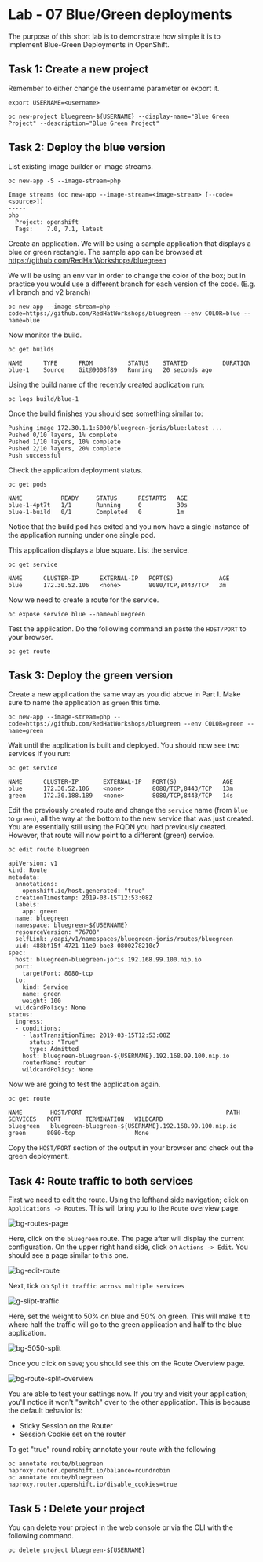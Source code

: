 # Lab - 07 Blue/Green deployments

The purpose of this short lab is to demonstrate how simple it is to
implement Blue-Green Deployments in OpenShift.

## Task 1: Create a new project

Remember to either change the username parameter or export it.

```
export USERNAME=<username>
```

```
oc new-project bluegreen-${USERNAME} --display-name="Blue Green Project" --description="Blue Green Project"
```

## Task 2: Deploy the blue version

List existing image builder or image streams.

```
oc new-app -S --image-stream=php

Image streams (oc new-app --image-stream=<image-stream> [--code=<source>])
-----
php
  Project: openshift
  Tags:    7.0, 7.1, latest
```

Create an application. We will be using a sample application that displays a blue or green
rectangle. The sample app can be browsed at
https://github.com/RedHatWorkshops/bluegreen

We will be using an env var in order to change the color of the box; but
in practice you would use a different branch for each version of the
code. (E.g. v1 branch and v2 branch)

```
oc new-app --image-stream=php --code=https://github.com/RedHatWorkshops/bluegreen --env COLOR=blue --name=blue
```

Now monitor the build.

```
oc get builds

NAME      TYPE      FROM          STATUS    STARTED          DURATION
blue-1    Source    Git@9008f89   Running   20 seconds ago   
```

Using the build name of the recently created application run:

```
oc logs build/blue-1
```

Once the build finishes you should see something similar to:

```
Pushing image 172.30.1.1:5000/bluegreen-joris/blue:latest ...
Pushed 0/10 layers, 1% complete
Pushed 1/10 layers, 10% complete
Pushed 2/10 layers, 20% complete
Push successful
```

Check the application deployment status.

```
oc get pods

NAME           READY     STATUS      RESTARTS   AGE
blue-1-4pt7t   1/1       Running     0          30s
blue-1-build   0/1       Completed   0          1m
```

Notice that the build pod has exited and you now have a single instance
of the application running under one single pod.

This application displays a blue square. List the service.

```
oc get service

NAME      CLUSTER-IP      EXTERNAL-IP   PORT(S)             AGE
blue      172.30.52.106   <none>        8080/TCP,8443/TCP   3m
```

Now we need to create a route for the service.

```
oc expose service blue --name=bluegreen
```

Test the application. Do the following command an paste the `HOST/PORT` to your
browser.

```
oc get route
```

## Task 3: Deploy the green version

Create a new application the same way as you did above in Part I. Make
sure to name the application as `green` this time.

```
oc new-app --image-stream=php --code=https://github.com/RedHatWorkshops/bluegreen --env COLOR=green --name=green
```

Wait until the application is built and deployed. You should now see
two services if you run:

```
oc get service

NAME      CLUSTER-IP       EXTERNAL-IP   PORT(S)             AGE
blue      172.30.52.106    <none>        8080/TCP,8443/TCP   13m
green     172.30.188.189   <none>        8080/TCP,8443/TCP   14s
```

Edit the previously created route and change the `service` name (from
`blue` to `green`), all the way at the bottom to the new service that
was just created. You are essentially still using the FQDN you had
previously created. However, that route will now point to a different
(green) service.

```
oc edit route bluegreen

apiVersion: v1
kind: Route
metadata:
  annotations:
    openshift.io/host.generated: "true"
  creationTimestamp: 2019-03-15T12:53:08Z
  labels:
    app: green
  name: bluegreen
  namespace: bluegreen-${USERNAME}
  resourceVersion: "76708"
  selfLink: /oapi/v1/namespaces/bluegreen-joris/routes/bluegreen
  uid: 488bf15f-4721-11e9-bae3-0800278210c7
spec:
  host: bluegreen-bluegreen-joris.192.168.99.100.nip.io
  port:
    targetPort: 8080-tcp
  to:
    kind: Service
    name: green
    weight: 100
  wildcardPolicy: None
status:
  ingress:
  - conditions:
    - lastTransitionTime: 2019-03-15T12:53:08Z
      status: "True"
      type: Admitted
    host: bluegreen-bluegreen-${USERNAME}.192.168.99.100.nip.io
    routerName: router
    wildcardPolicy: None
```

Now we are going to test the application again.

```
oc get route

NAME        HOST/PORT                                         PATH      SERVICES   PORT       TERMINATION   WILDCARD
bluegreen   bluegreen-bluegreen-${USERNAME}.192.168.99.100.nip.io             green      8080-tcp                 None
```

Copy the `HOST/PORT` section of the output in your browser and check out the green
deployment.

## Task 4: Route traffic to both services

First we need to edit the route. Using the lefthand side navigation; click on
`Applications -> Routes`. This will bring you to the `Route` overview page.

![bg-routes-page](../images/bg-routes-page.png "bg-routes-page")

Here, click on the  `bluegreen` route. The page after will display the current configuration.
On the upper right hand side, click on `Actions -> Edit`. You should see a page similar to
this one.

![bg-edit-route](../images/bg-edit-route.png "bg-edit-route")

Next, tick on `Split traffic across multiple services`

![g-slipt-traffic](../images/bg-slipt-traffic.png "g-slipt-traffic")

Here, set the weight to 50% on blue and 50% on green. This will make it to where half the
traffic will go to the green application and half to the blue application.

![bg-5050-split](../images/bg-5050-split.png "bg-5050-split")

Once you click on `Save`; you should see this on the Route Overview page.

![bg-route-split-overview](../images/bg-route-split-overview.png "bg-route-split-overview")

You are able to test your settings now. If you try and visit your application; you'll notice it won't "switch" over
to the other application. This is because the default behavior is:

* Sticky Session on the Router
* Session Cookie set on the router

To get "true" round robin; annotate your route with the following

```
oc annotate route/bluegreen haproxy.router.openshift.io/balance=roundrobin
oc annotate route/bluegreen haproxy.router.openshift.io/disable_cookies=true
```

## Task 5 : Delete your project

You can delete your project in the web console or via the CLI with the following
command.

```
oc delete project bluegreen-${USERNAME}
```
